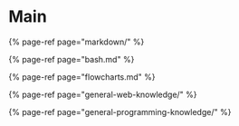 # Main

{% page-ref page="markdown/" %}

{% page-ref page="bash.md" %}

{% page-ref page="flowcharts.md" %}

{% page-ref page="general-web-knowledge/" %}

{% page-ref page="general-programming-knowledge/" %}








